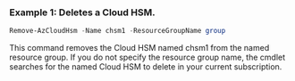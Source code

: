 ### Example 1: Deletes a Cloud HSM.
```powershell
Remove-AzCloudHsm -Name chsm1 -ResourceGroupName group
```

This command removes the Cloud HSM named chsm1 from the named resource group. If you do not specify the resource group name, the cmdlet searches for the named Cloud HSM to delete in your current subscription.

